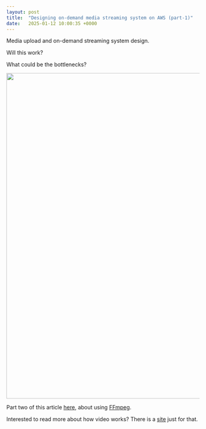 ```yaml
---
layout: post
title:  "Designing on-demand media streaming system on AWS (part-1)"
date:   2025-01-12 10:00:35 +0000
---
```

Media upload and on-demand streaming system design.

Will this work?

What could be the bottlenecks? 

<img src="{{site.baseurl}}/assets/streaming_media.png" width=850 />

Part two of this article [here](https://boringsoftwarefyi.github.io/2025/01/13/streaming-media-2/), about using [FFmpeg](https://www.ffmpeg.org/).

Interested to read more about how video works? There is a [site](https://howvideo.works/) just for that.

